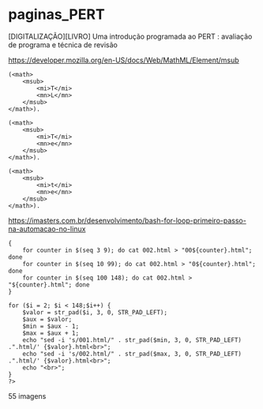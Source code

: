 # paginas_PERT
[DIGITALIZAÇÃO][LIVRO] Uma introdução programada ao PERT : avaliação de programa e técnica de revisão

https://developer.mozilla.org/en-US/docs/Web/MathML/Element/msub

```
(<math>
    <msub>
        <mi>T</mi>
        <mn>L</mn>
    </msub>
</math>).

(<math>
    <msub>
        <mi>T</mi>
        <mn>e</mn>
    </msub>
</math>).

(<math>
    <msub>
        <mi>t</mi>
        <mn>e</mn>
    </msub>
</math>).
```



https://imasters.com.br/desenvolvimento/bash-for-loop-primeiro-passo-na-automacao-no-linux
```
{
    for counter in $(seq 3 9); do cat 002.html > "00${counter}.html"; done
    for counter in $(seq 10 99); do cat 002.html > "0${counter}.html"; done
    for counter in $(seq 100 148); do cat 002.html > "${counter}.html"; done
}
```

```
for ($i = 2; $i < 148;$i++) {
	$valor = str_pad($i, 3, 0, STR_PAD_LEFT);
    $aux = $valor;
    $min = $aux - 1;
    $max = $aux + 1;
	echo "sed -i 's/001.html/" . str_pad($min, 3, 0, STR_PAD_LEFT) .".html/' {$valor}.html<br>";
	echo "sed -i 's/002.html/" . str_pad($max, 3, 0, STR_PAD_LEFT) .".html/' {$valor}.html<br>";
    echo "<br>";
}
?>
```

55 imagens